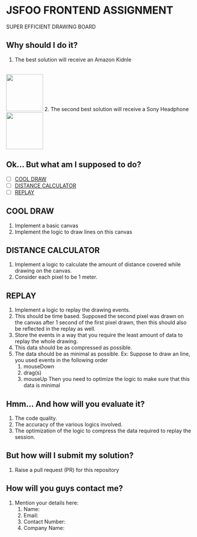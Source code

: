 # JSFOO FRONTEND ASSIGNMENT

SUPER EFFICIENT DRAWING BOARD

## Why should I do it?
1. The best solution will receive an Amazon Kidnle
<br />
<img src="https://images-na.ssl-images-amazon.com/images/I/51hrdzXLUHL.jpg" width=100>
2. The second best solution will receive a Sony Headphone
<br />
<img src="https://brain-images-ssl.cdn.dixons.com/4/9/10145294/u_10145294.jpg" width=100>

## Ok... But what am I supposed to do?
  - [ ] [COOL DRAW](#cool-draw)
  - [ ] [DISTANCE CALCULATOR](#distance-calculator)
  - [ ] [REPLAY](#replay)

## COOL DRAW
1. Implement a basic canvas
2. Implement the logic to draw lines on this canvas

## DISTANCE CALCULATOR
1. Implement a logic to calculate the amount of distance covered while drawing on the canvas.
2. Consider each pixel to be 1 meter.

## REPLAY
1. Implement a logic to replay the drawing events.
2. This should be time based. Supposed the second pixel was drawn on the canvas after 1 second of the first pixel drawn, then this should also be reflected in the replay as well.
2. Store the events in a way that you require the least amount of data to replay the whole drawing.
3. This data should be as compressed as possible.
4. The data should be as minimal as possible.
Ex: Suppose to draw an line, you used events in the following order
    1. mouseDown
    2. drag(s)
    3. mouseUp
Then you need to optimize the logic to make sure that this data is minimal

## Hmm... And how will you evaluate it?
1. The code quality.
2. The accuracy of the various logics involved.
3. The optimization of the logic to compress the data required to replay the session.

## But how will I submit my solution?
1. Raise a pull request (PR) for this repository

## How will you guys contact me?
1. Mention your details here:
    1. Name:
    2. Email:
    3. Contact Number:
    4. Company Name: 